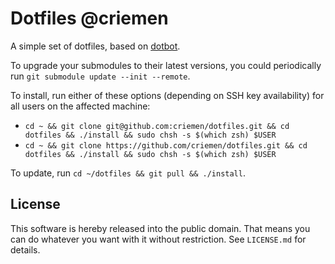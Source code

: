 Dotfiles @criemen
=================

A simple set of dotfiles, based on [dotbot](https://github.com/anishathalye/dotbot).

To upgrade your submodules to their latest versions, you could periodically run
`git submodule update --init --remote`.

To install, run either of these options (depending on SSH key availability) for all users
on the affected machine:
* `cd ~ && git clone git@github.com:criemen/dotfiles.git && cd dotfiles && ./install && sudo chsh -s $(which zsh) $USER`
* `cd ~ && git clone https://github.com/criemen/dotfiles.git && cd dotfiles && ./install && sudo chsh -s $(which zsh) $USER`


To update, run `cd ~/dotfiles && git pull && ./install`.

License
-------

This software is hereby released into the public domain. That means you can do
whatever you want with it without restriction. See `LICENSE.md` for details.
